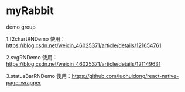 # myRabbit

demo group

1.f2chartRNDemo 使用：https://blog.csdn.net/weixin_46025371/article/details/121654761

2.svgRNDemo 使用：https://blog.csdn.net/weixin_46025371/article/details/121149631

3.statusBarRNDemo 使用：https://github.com/luohuidong/react-native-page-wrapper
